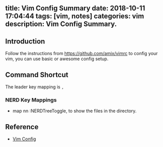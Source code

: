 title: Vim Config Summary
date: 2018-10-11 17:04:44
tags: [vim, notes]
categories: vim 
description: Vim Config Summary.
---

## Introduction

Follow the instructions from https://github.com/amix/vimrc to config your vim, you can use basic or awesome config setup.

## Command Shortcut
The leader key mapping is `,`

### NERD Key Mappings

- map <leader>nn :NERDTreeToggle<cr>, to show the files in the directory. 

## Reference
- [Vim Config](https://github.com/amix/vimrc)
